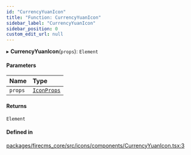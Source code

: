 ```yaml
---
id: "CurrencyYuanIcon"
title: "Function: CurrencyYuanIcon"
sidebar_label: "CurrencyYuanIcon"
sidebar_position: 0
custom_edit_url: null
---
```


▸ **CurrencyYuanIcon**(`props`): `Element`

#### Parameters

| Name | Type |
| :------ | :------ |
| `props` | [`IconProps`](../types/IconProps.md) |

#### Returns

`Element`

#### Defined in

[packages/firecms_core/src/icons/components/CurrencyYuanIcon.tsx:3](https://github.com/FireCMSco/firecms/blob/d45f3739/packages/firecms_core/src/icons/components/CurrencyYuanIcon.tsx#L3)
